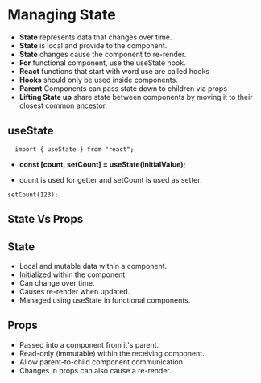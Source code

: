 # Managing State

- **State** represents data that changes over time.
- **State** is local and provide to the component.
- **State** changes cause the component to re-render.
- **For** functional component, use the useState hook.
- **React** functions that start with word use are called hooks
- **Hooks** should only be used inside components.
- **Parent** Components can pass state down to children via props
- **Lifting State up** share state between components by moving it to their closest common ancestor.

## useState

```
  import { useState } from "react";
```

- **const [count, setCount] = useState(initialValue);**

- count is used for getter and setCount is used as setter.

```
setCount(123);
```

## State Vs Props

## State

- Local and mutable data within a component.
- Initialized within the component.
- Can change over time.
- Causes re-render when updated.
- Managed using useState in functional components.

## Props

- Passed into a component from it's parent.
- Read-only (immutable) within the receiving component.
- Allow parent-to-child component communication.
- Changes in props can also cause a re-render.
